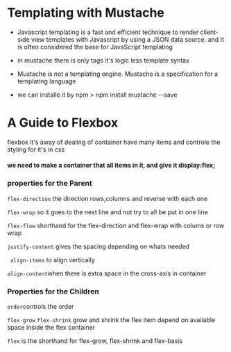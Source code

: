 # Templating with Mustache

* Javascript templating is a fast and efficient technique to render client-side view templates with Javascript by using a JSON data source.
and It is often considered the base for JavaScript templating

* in mustache there is only tags it's logic less template syntax

* Mustache is not a templating engine. Mustache is a specification for a templating language

* we can  installe it by npm > npm install mustache --save

# A Guide to Flexbox

flexbox it's away of dealing of container have many items and controle the styling for it's in css


#### we need to make a container that all items in it, and give it display:flex;

### properties for the Parent

`flex-direction` the direction rows,columns and reverse with each one

`flex-wrap` so it goes to the next line and not try to all be put in one line

`flex-flow` shorthand for the flex-direction and flex-wrap with colums or row wrap

`justify-content` gives the spacing depending on whats needed

` align-items` to align vertically

`align-content`when there is extra space in the cross-axis in container


### Properties for the Children

`order`controls the order

`flex-grow` `flex-shrink` grow and shrink the flex item depend on available space inside the flex container 

`flex` is the shorthand for flex-grow, flex-shrink and flex-basis

